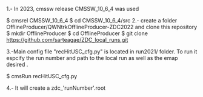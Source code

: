 1.- In 2023, cmssw release CMSSW_10_6_4 was used

   $   cmsrel CMSSW_10_6_4 
   $   cd CMSSW_10_6_4/src
2.- create a folder OfflineProducer/QWNtrkOfflineProducer-ZDC2022  and clone this repository
   $   mkdir OfflineProducer
   $   cd OfflineProducer
   $   git clone https://github.com/sarteagae/ZDC_local_runs.git

3.-Main config file "recHitUSC_cfg.py" is located in run2021/ folder. To run it espcify the run number and path to the local run as well as the emap desired .

   $  cmsRun recHitUSC_cfg.py

4.- It will create a zdc_'runNumber'.root


